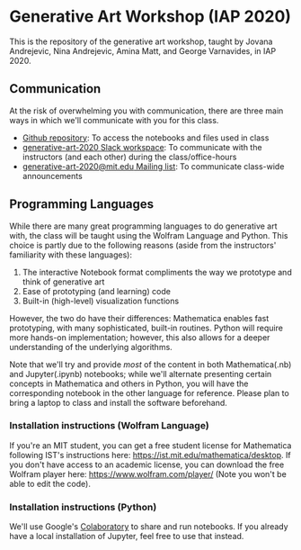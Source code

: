 # Generative Art Workshop (IAP 2020)

This is the repository of the generative art workshop, taught by Jovana Andrejevic, Nina Andrejevic, Amina Matt, and George Varnavides, in IAP 2020.

## Communication
At the risk of overwhelming you with communication, there are three main ways in which we'll communicate with you for this class.
* [Github repository](https://github.com/gvarnavi/generative-art-iap): To access the notebooks and files used in class
* [generative-art-2020 Slack workspace](https://join.slack.com/t/generative-art-2020/shared_invite/enQtOTA0ODUzNzg4OTk4LWQwODgwYjQ4MzlhNjRlOTk0YjU1NzllYjk1MTZhNzk1N2JkOWI1MzM1ODZmMDkxMzM1YzQwM2JkMTZjYTE5NzE): To communicate with the instructors (and each other) during the class/office-hours
* [generative-art-2020@mit.edu Mailing list](https://groups.mit.edu/webmoira/list/generative-art-2020): To communicate class-wide announcements

## Programming Languages
While there are many great programming languages to do generative art with, the class will be taught using the Wolfram Language and Python. This choice is partly due to the following reasons (aside from the instructors' familiarity with these languages):
1. The interactive Notebook format compliments the way we prototype and think of generative art
2. Ease of prototyping (and learning) code
3. Built-in (high-level) visualization functions

However, the two do have their differences: Mathematica enables fast prototyping, with many sophisticated, built-in routines. Python will require more hands-on implementation; however, this also allows for a deeper understanding of the underlying algorithms.

Note that we'll try and provide *most* of the content in both Mathematica(.nb) and Jupyter(.ipynb) notebooks; while we'll alternate presenting certain concepts in Mathematica and others in Python, you will have the corresponding notebook in the other language for reference. Please plan to bring a laptop to class and install the software beforehand.

### Installation instructions (Wolfram Language)
If you're an MIT student, you can get a free student license for Mathematica following IST's instructions here: https://ist.mit.edu/mathematica/desktop.
If you don't have access to an academic license, you can download the free Wolfram player here: https://www.wolfram.com/player/ (Note you won't be able to edit the code).

### Installation instructions (Python)
We'll use Google's [Colaboratory](https://colab.research.google.com/notebooks/welcome.ipynb) to share and run notebooks.
If you already have a local installation of Jupyter, feel free to use that instead.
